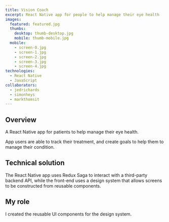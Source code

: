 ```yaml
---
title: Vision Coach
excerpt: React Native app for people to help manage their eye health
images:
  featured: featured.jpg
  thumbs:
    desktop: thumb-desktop.jpg
    mobile: thumb-mobile.jpg
  mobile:
    - screen-0.jpg
    - screen-1.jpg
    - screen-2.jpg
    - screen-3.jpg
    - screen-4.jpg
technologies:
  - React Native
  - JavaScript
collaborators:
  - jedrichards
  - simonheys
  - markthomsit
---
```


## Overview

A React Native app for patients to help manage their eye health.

App users are able to track their treatment, and create goals to help them to manage their condition.


## Technical solution

The React Native app uses Redux Saga to interact with a third-party backend API, while the front-end uses a design system that allows screens to be constructed from reusable components.


## My role

I created the reusable UI components for the design system.
